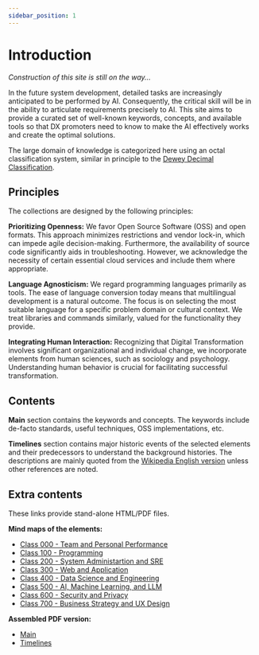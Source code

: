 ```yaml
---
sidebar_position: 1
---
```


# Introduction

_Construction of this site is still on the way..._

In the future system development, detailed tasks are increasingly anticipated to be performed by AI. Consequently, the critical skill will be in the ability to articulate requirements precisely to AI.
This site aims to provide a curated set of well-known keywords, concepts, and available tools so that DX promoters need to know to make the AI effectively works and create the optimal solutions.

The large domain of knowledge is categorized here using an octal classification system, similar in principle to the [Dewey Decimal Classification](https://en.wikipedia.org/wiki/Dewey_Decimal_Classification).

## Principles

The collections are designed by the following principles:

**Prioritizing Openness:** We favor Open Source Software (OSS) and open formats. This approach minimizes restrictions and vendor lock-in, which can impede agile decision-making. Furthermore, the availability of source code significantly aids in troubleshooting. However, we acknowledge the necessity of certain essential cloud services and include them where appropriate.

**Language Agnosticism:** We regard programming languages primarily as tools. The ease of language conversion today means that multilingual development is a natural outcome. The focus is on selecting the most suitable language for a specific problem domain or cultural context. We treat libraries and commands similarly, valued for the functionality they provide.

**Integrating Human Interaction:** Recognizing that Digital Transformation involves significant organizational and individual change, we incorporate elements from human sciences, such as sociology and psychology. Understanding human behavior is crucial for facilitating successful transformation.

## Contents

**Main** section contains the keywords and concepts.
The keywords include de-facto standards, useful techniques, OSS implementations, etc.

**Timelines** section contains major historic events of the selected elements and their predecessors to understand the background histories.
The descriptions are mainly quoted from the [Wikipedia English version](https://en.wikipedia.org/wiki/Main_Page) unless other references are noted.

## Extra contents

These links provide stand-alone HTML/PDF files.

**Mind maps of the elements:**

- [Class 000 - Team and Personal Performance](pathname:///usr/docs/main/cls0.map.html)
- [Class 100 - Programming](pathname:///usr/docs/main/cls1.map.html)
- [Class 200 - System Administartion and SRE](pathname:///usr/docs/main/cls2.map.html)
- [Class 300 - Web and Application](pathname:///usr/docs/main/cls3.map.html)
- [Class 400 - Data Science and Engineering](pathname:///usr/docs/main/cls4.map.html)
- [Class 500 - AI, Machine Learning, and LLM](pathname:///usr/docs/main/cls5.map.html)
- [Class 600 - Security and Privacy](pathname:///usr/docs/main/cls6.map.html)
- [Class 700 - Business Strategy and UX Design](pathname:///usr/docs/main/cls7.map.html)

**Assembled PDF version:**

- [Main](pathname:///usr/docs/main.pdf)
- [Timelines](pathname:///usr/docs/timelines.pdf)

